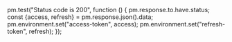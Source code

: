 pm.test("Status code is 200", function () {
    pm.response.to.have.status;
    const {access, refresh} = pm.response.json().data;
    pm.environment.set("access-token", access);
    pm.environment.set("refresh-token", refresh);
});